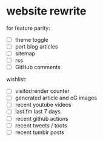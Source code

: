 # website rewrite

for feature parity:

- [ ] theme toggle
- [ ] port blog articles
- [ ] sitemap
- [ ] rss
- [ ] GitHub comments

wishlist:

- [ ] visitor/render counter
- [ ] generated article and oG images
- [ ] recent youtube videos
- [ ] last.fm last 7 days
- [ ] recent github actions
- [ ] recent tweets / toots
- [ ] recent tumblr posts
